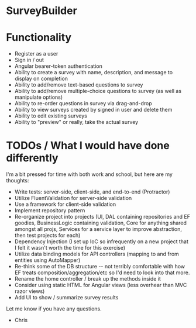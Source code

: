 # SurveyBuilder

Functionality
=============

* Register as a user
* Sign in / out
* Angular bearer-token authentication
* Ability to create a survey with name, description, and message to display on completion
* Ability to add/remove text-based questions to survey
* Ability to add/remove multiple-choice questions to survey (as well as manipulate options)
* Ability to re-order questions in survey via drag-and-drop
* Ability to view surveys created by signed in user and delete them
* Ability to edit existing surveys
* Ability to "preview" or really, take the actual survey


TODOs / What I would have done differently
==========================================

I'm a bit pressed for time with both work and school, but here are my thoughts:

* Write tests: server-side, client-side, and end-to-end (Protractor)
* Utilize FluentValidation for server-side validation
* Use a framework for client-side validation
* Implement repository pattern
* Re-organize project into projects (UI, DAL containing repositories and EF goodies, BusinessLogic containing validation, Core for anything shared amongst all projs, Services for a service layer to improve abstraction, then test projects for each)
* Dependency Injection (I set up IoC so infrequently on a new project that I felt it wasn't worth the time for this exercise)
* Utilize data binding models for API controllers (mapping to and from entities using AutoMapper)
* Re-think some of the DB structure -- not terribly comfortable with how EF treats composition/aggregation/etc so I'd need to look into that more.
* Rename the home controller / break up the methods inside it
* Consider using static HTML for Angular views (less overhear than MVC razor views)
* Add UI to show / summarize survey results

Let me know if you have any questions.
- Chris
